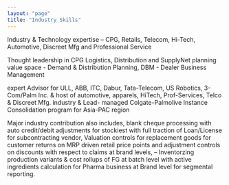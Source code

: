 ```yaml
---
layout: "page"
title: "Industry Skills"
---
```

Industry & Technology expertise – CPG, Retails, Telecom, Hi-Tech, Automotive, Discreet Mfg and Professional Service

Thought leadership in CPG Logistics, Distribution and SupplyNet planning value space - Demand & Distribution Planning, DBM - Dealer Business Management

expert Advisor for ULL, ABB, ITC, Dabur, Tata-Telecom, US Robotics, 3-Com/Palm Inc. & host of automotive, apparels, HiTech, Prof-Services, Telco & Discreet Mfg. industry & Lead- managed Colgate-Palmolive Instance Consolidation program for Asia-PAC region

Major industry contribution also includes, blank cheque processing with auto credit/debit adjustments for stockiest with full traction of Loan/License for subcontracting vendor, Valuation controls for replacement goods for customer returns on MRP driven retail price points and adjustment controls on discounts with respect to claims at brand levels, – Inventorzing production variants & cost rollups of FG at batch level with active ingredients calculation for Pharma business at Brand level for segmental reporting.
